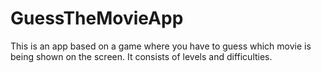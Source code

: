 # GuessTheMovieApp
This is an app based on a game where you have to guess which movie is being shown on the screen. It consists of levels and difficulties.
